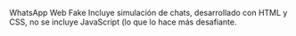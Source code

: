
WhatsApp Web Fake
Incluye simulación de chats, desarrollado con HTML y CSS, no se incluye JavaScript (lo que lo hace más desafiante.

